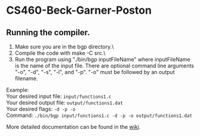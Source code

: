 # CS460-Beck-Garner-Poston

## Running the compiler.
1. Make sure you are in the bgp directory.\
2. Compile the code with make -C src.\
3. Run the program using "./bin/bgp inputFileName" where inputFileName is the name of the input file. There are optional command line arguments "-o", "-d", "-s", "-l", and "-p". "-o" must be followed by an output filename.

Example:\
Your desired input file: ```input/functions1.c```\
Your desired output file: ```output/functions1.dat```\
Your desired flags: ```-d -p -o```\
Command: ```./bin/bgp input/functions1.c -d -p -o output/functions1.dat```

More detailed documentation can be found in the [wiki](https://github.com/Price775/CS460-Beck-Garner-Poston/wiki).
